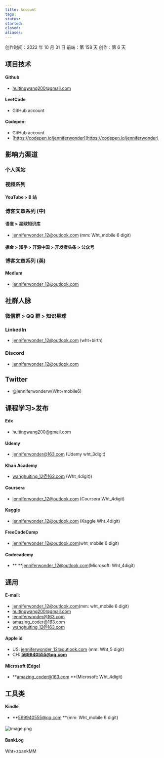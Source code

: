 ```yaml
---
title: Account
tags: 
status: 
started: 
closed: 
aliases: 
---
```

创作时间：2022 年 10 月 31 日
前端：第 158 天 
创作：第 6 天
## 项目技术
#### Github 
- huitingwang200@gmail.com
#### LeetCode
- GitHub account
#### Codepen: 
- GitHub account
- [https://codepen.io/jenniferwonder](https://codepen.io/jenniferwonder)
## 影响力渠道
### 个人网站 
### 视频系列
#### YouTube > B 站
### 博客文章系列 (中)
#### 语雀 > 星球知识库
-  jenniferwonder_12@outlook.com (mm: Wht_mobile 6 digit)
#### 掘金 > 知乎 > 开源中国 > 开发者头条 > 公众号
### 博客文章系列 (英)
#### Medium
- jenniferwonder_12@outlook.com
## 社群人脉
### 微信群 > QQ 群 > 知识星球
### LinkedIn
- jenniferwonder_12@outlook.com (wht+birth)  
### Discord
- jenniferwonder_12@outlook.com
## Twitter
- @jenniferwonderw(Wht+mobile6)
## 课程学习>发布
#### Edx
- huitingwang200@gmail.com
#### Udemy
- jenniferwonder@163.com (Udemy wht_3digit)
#### Khan Academy
- wanghuiting_12@163.com (Wht_4digit))
#### Coursera
- jenniferwonder_12@outlook.com (Coursera Wht_4digit)
#### Kaggle
- jenniferwonder_12@outlook.com (Kaggle Wht_4digit)
#### FreeCodeCamp
- jenniferwonder_12@outlook.com(wht_mobile 6 digit)
#### Codecademy
- ** **jenniferwonder_12@outlook.com(Microsoft: Wht_4digit) 
## 通用
#### E-mail:
- jenniferwonder_12@outlook.com(mm: wht_mobile 6 digit)
- huitingwang200@gmail.com
- jenniferwonder@163.com
- amazing_coder@163.com
- wanghuiting_12@163.com
#### Apple id
- US: jenniferwonder_12@outlook.com (mm: Wht_5 digit)
- CH: **569940555@qq.com**
#### Microsoft (Edge)
- **amazing_coder@163.com **(Microsoft: Wht_4digit) 
## 工具类
#### Kindle
- **569940555@qq.com **(mm: Wht_mobile 6 digit)
#### 
![image.png](https://cdn.nlark.com/yuque/0/2022/png/29677165/1662699386770-4bdee2f5-01fb-4efb-8d5f-18ecf064b486.png#averageHue=%23f5f5f5&clientId=u98621751-ee9c-4&crop=0&crop=0&crop=1&crop=1&from=paste&height=261&id=u5c139761&margin=%5Bobject%20Object%5D&name=image.png&originHeight=643&originWidth=1020&originalType=binary&ratio=1&rotation=0&showTitle=false&size=56667&status=done&style=none&taskId=u51878e33-bcc1-465d-9553-74feecbd487&title=&width=414)
#### BankLog
Wht+zbankMM
